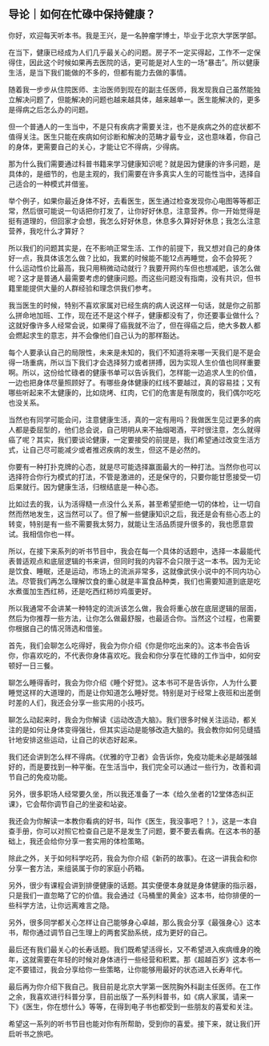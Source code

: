 ## 导论｜如何在忙碌中保持健康？

你好，欢迎每天听本书。我是王兴，是一名肿瘤学博士，毕业于北京大学医学部。

在当下，健康已经成为人们几乎最关心的问题。房子不一定买得起，工作不一定保得住，因此这个时候如果再去医院的话，更可能是对人生的一场“暴击”。所以健康生活，是当下我们能做的不多的，但都有能力去做的事情。

随着我一步步从住院医师、主治医师到现在的副主任医师，我发现我自己虽然能独立解决问题了，但能解决的问题也越来越具体，越来越单一。医生能解决的，更多是得病之后怎么办的问题。

但一个普通人的一生当中，不是只有疾病才需要关注，也不是疾病之外的症状都不值得关注。医生只能在疾病如何诊断和解决的范畴才最专业，这也意味着，你自己的身体，更需要自己的关心，才能让它不得病，少得病。

那为什么我们需要通过科普书籍来学习健康知识呢？就是因为健康的许多问题，是具体的，是细节的，也是主观的，我们需要在许多真实人生的可能性当中，选择自己适合的一种模式并借鉴。

举个例子，如果你最近身体不好，去看医生，医生通过检查发现你心电图等等都正常，然后很可能说一句话把你打发了，让你好好休息，注意营养。你一开始觉得是挺有道理的，但回家才会想，我怎么好好休息，休息多久算好好休息；我怎么注意营养，我吃什么才算好？

所以我们的问题其实是，在不影响正常生活、工作的前提下，我又想对自己的身体好一点，我具体该怎么做？比如，我累的时候能不能12点再睡觉，会不会猝死？什么运动性价比最高，我只用稍微动动就行？我要开网约车但也想减肥，该怎么做呢？这才是普通人最需要考虑的健康问题。而这些问题没有指南，没有共识，但书籍里能提供大量的人群经验和理念供我们参考。

我当医生的时候，特别不喜欢家属对已经生病的病人说这样一句话，就是你之前那么拼命地加班、工作，现在还不是这个样子，健康都没有了，你还要事业做什么？这就好像许多人经常会说，如果得了癌我就不治了，但在得癌之后，绝大多数人都会燃起求生的意志，并不会像他们自己认为的那样豁达。

每个人要承认自己的局限性，未来是未知的，我们不知道将来哪一天我们是不是会得一场重病，所以当下我们才会选择努力或者拼搏，因为实现人生价值也同样重要啊。所以，这份给忙碌者的健康书单可以告诉我们，怎样能一边追求人生的价值，一边也把身体尽量照顾好了。有哪些身体健康的红线不要越过，真的容易挂；又有哪些听起来不太健康的，比如烧烤、红肉，它们的危害是有限度的，我们偶尔吃吃也没关系。

当然也有同学可能会问，注意健康生活，真的一定有用吗？我做医生见过更多的病人都是委屈型的，他们总会说，自己明明从来不抽烟喝酒，平时很注意，怎么就得癌了呢？其实，我们要谈论健康，一定要接受的前提是，我们希望通过改变生活方式，让自己尽可能减少或者推迟疾病的发生，但这不是必然的。

你要有一种打扑克牌的心态，就是尽可能选择赢面最大的一种打法。当然你也可以选择符合你行为模式的打法，不管是激进的，还是保守的，只要你能甘愿接受一切后果就行。因为健康生活，归根结底是一种心态。

比如过去的我，认为活得糙一点没什么关系，甚至希望拒绝一切的体检，让一切自然而然地发生，这当然可以了。但了解一些健康知识之后，我还是会有些心态上的转变，特别是有一些不需要我太努力，就能让生活品质提升很多的，我也愿意尝试。我相信你也一样。

所以，在接下来系列的听书节目中，我会在每一个具体的话题中，选择一本最能代表普适观点和底层逻辑的书来讲，但同时我的内容不会只限于这一本书。因为无论是饮食、睡眠，还是运动，市场上的流派非常多，这就像武侠小说中的不同内功心法。尽管我们再怎么理解饮食的重心就是丰富食品种类，我们也需要知道到底是吃水煮蛋加生西红柿，还是吃西红柿炒鸡蛋更好。

所以我通常不会讲某一种特定的流派该怎么做，我会将重心放在底层逻辑的层面，然后为你推荐一些方法，让你怎么做最舒服，也最适合你。当然这个过程，也需要你根据自己的情况筛选和借鉴。

首先，我们会聊怎么吃得好，我会为你介绍《你是你吃出来的》。这本书会告诉你，你喜欢吃的，不代表你身体喜欢吃。我会和你分享在忙碌的工作当中，如何安顿好一日三餐。

聊怎么睡得香时，我会为你介绍《睡个好觉》。这本书可不是告诉你，人为什么要睡觉这样的大道理的，而是让你知道怎么睡好觉。特别是对于经常上夜班和出差倒时差的人们，我还会分享一些实用的小技巧。

聊怎么动起来时，我会为你解读《运动改造大脑》。我们很多时候关注运动，都关注的是如何让身体变得强壮，但其实运动是能够改造大脑的。我会教你如何见缝插针地安排这些运动，让自己的状态好起来。

我们还会讲到怎么样不得病。《优雅的守卫者》会告诉你，免疫功能未必是越强越好的，而是要找到一种平衡。在生活当中，我们完全可以通过一些行为，改善和调节自己的免疫功能。

另外，很多职场人经常要久坐，所以我还准备了一本《给久坐者的12堂体态纠正课》，它会帮你调节自己的坐姿和站姿。

我还会为你解读一本教你看病的好书，叫作《医生，我没事吧？！》，这是一本自查手册，你可以对照它检查自己是不是发生了问题，要不要去看病。在这本书的基础上，我还会给你分享一套实用的体检策略。

除此之外，关于如何科学吃药，我会为你介绍《新药的故事》。在这一讲我会和你分享一套方法，来组装属于你的家庭小药箱。

另外，很少有课程会讲到排便健康的话题。其实便便本身就是身体健康的指示器，只是我们一直忽略了它的价值。我会通过《马桶里的黄金》这本书，给你排便的一些科学方法，让你远离难言之隐。

另外，很多同学都关心怎样让自己能够身心卓越，那么我会分享《最强身心》这本书，帮你通过调节自己生理上的两套奖励系统，成为更好的自己。

最后还有我们最关心的长寿话题。我们既希望活得长，又不希望进入疾病缠身的晚年，这就需要在年轻的时候对身体进行一些经营和积累。那《超越百岁》这本书一定不要错过，我会分享给你一些策略，让你能够用最好的状态进入长寿年代。

最后再为你介绍下我自己。我目前是北京大学第一医院胸外科副主任医师。在工作之余，我喜欢进行科普分享，目前出版了一系列科普书，如《病人家属，请来一下》《医生，你在想什么》等等，在得到电子书也都受到一些朋友的喜爱和关注。

希望这一系列的听书节目也能对你有所帮助，受到你的喜爱。接下来，就让我们开启听书之旅吧。





















